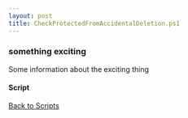 ```yaml
---
layout: post
title: CheckProtectedFromAccidentalDeletion.ps1
---
```


### something exciting

Some information about the exciting thing

#### Script

<script async src="https://gist-it.appspot.com/github.com/BanterBoy/scripts-blog/blob/master/PowerShell/scripts/activeDirectory/CheckProtectedFromAccidentalDeletion.ps1"></script>

<a href="/menu/_pages/scripts.html">Back to Scripts</a>
